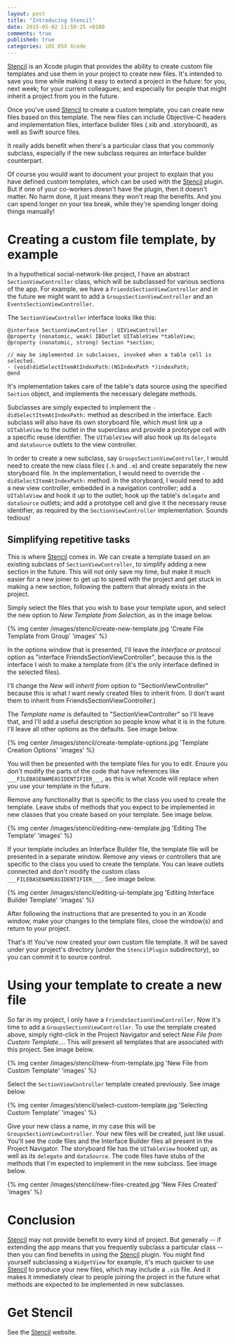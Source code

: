 ```yaml
---
layout: post
title: "Introducing Stencil"
date: 2015-05-02 11:50:25 +0100
comments: true
published: true
categories: iOS OSX Xcode
---
```


[Stencil](/stencil-xcode-plugin/) is an Xcode plugin that provides the ability to create custom file templates and use them in your project to create new files. It's intended to save you time while making it easy to extend a project in the future: for you, next week; for your current colleagues; and especially for people that might inherit a project from you in the future.

Once you've used [Stencil](/stencil-xcode-plugin/) to create a custom template, you can create new files based on this template. The new files can include Objective-C headers and implementation files, interface builder files (.xib and .storyboard), as well as Swift source files.

It really adds benefit when there's a particular class that you commonly subclass, especially if the new subclass requires an interface builder counterpart.

Of course you would want to document your project to explain that you have defined custom templates, which can be used with the [Stencil](/stencil-xcode-plugin/) plugin. But if one of your co-workers doesn't have the plugin, then it doesn't matter. No harm done, it just means they won't reap the benefits. And you can spend longer on your tea break, while they're spending longer doing things manually!

<!-- More -->

# Creating a custom file template, by example

In a hypothetical social-network-like project, I have an abstract `SectionViewController` class, which will be subclassed for various sections of the app. For example, we have a `FriendsSectionViewController` and in the future we might want to add a `GroupsSectionViewController` and an `EventsSectionViewController`.

The `SectionViewController` interface looks like this:

```objc
@interface SectionViewController : UIViewController
@property (nonatomic, weak) IBOutlet UITableView *tableView;
@property (nonatomic, strong) Section *section;

// may be implemented in subclasses, invoked when a table cell is selected.
- (void)didSelectItemAtIndexPath:(NSIndexPath *)indexPath;
@end
```

It's implementation takes care of the table's data source using the specified `Section` object, and implements the necessary delegate methods.

Subclasses are simply expected to implement the `-didSelectItemAtIndexPath:` method as described in the interface. Each subclass will also have its own storyboard file, which must link up a `UITableView` to the outlet in the superclass and provide a prototype cell with a specific reuse identifier. The `UITableView` will also hook up its `delegate` and `dataSource` outlets to the view controller.

In order to create a new subclass, say `GroupsSectionViewController`, I would need to create the new class files (`.h` and `.m`) and create separately the new storyboard file. In the implementation, I would need to override the `-didSelectItemAtIndexPath:` method. In the storyboard, I would need to add a new view controller, embedded in a navigation controller; add a `UITableView` and hook it up to the outlet; hook up the table's `delegate` and `dataSource` outlets; and add a prototype cell and give it the necessary reuse identifier, as required by the `SectionViewController` implementation. Sounds tedious!

## Simplifying repetitive tasks

This is where [Stencil](/stencil-xcode-plugin/) comes in. We can create a template based on an existing subclass of `SectionViewController`, to simplify adding a new section in the future. This will not only save my time, but make it much easier for a new joiner to get up to speed with the project and get stuck in making a new section, following the pattern that already exists in the project.

Simply select the files that you wish to base your template upon, and select the new option to _New Template from Selection_, as in the image below.

{% img center /images/stencil/create-new-template.jpg 'Create File Template from Group' 'images' %}

In the options window that is presented, I'll leave the _Interface or protocol_ option as "interface FriendsSectionViewController", because this is the interface I wish to make a template from (it's the only interface defined in the selected files).

I'll change the _New will inherit from_ option to "SectionViewController" because this is what I want newly created files to inherit from. (I don't want them to inherit from FriendsSectionViewController.)

The _Template name_ is defaulted to "SectionViewController" so I'll leave that, and I'll add a useful description so people know what it is in the future. I'll leave all other options as the defaults. See image below.

{% img center /images/stencil/create-template-options.jpg 'Template Creation Options' 'images' %}

You will then be presented with the template files for you to edit. Ensure you don't modify the parts of the code that have references like `___FILEBASENAMEASIDENTIFIER___`, as this is what Xcode will replace when you use your template in the future.

Remove any functionality that is specific to the class you used to create the template. Leave stubs of methods that you expect to be implemented in new classes that you create based on your template. See image below.

{% img center /images/stencil/editing-new-template.jpg 'Editing The Template' 'images' %}

If your template includes an Interface Builder file, the template file will be presented in a separate window. Remove any views or controllers that are specific to the class you used to create the template. You can leave outlets connected and don't modify the custom class `___FILEBASENAMEASIDENTIFIER___`. See image below.

{% img center /images/stencil/editing-ui-template.jpg 'Editing Interface Builder Template' 'images' %}

After following the instructions that are presented to you in an Xcode window, make your changes to the template files, close the window(s) and return to your project.

That's it! You've now created your own custom file template. It will be saved under your project's directory (under the `StencilPlugin` subdirectory), so you can commit it to source control.

# Using your template to create a new file

So far in my project, I only have a `FriendsSectionViewController`. Now it's time to add a `GroupsSectionViewController`. To use the template created above, simply right-click in the Project Navigator and select _New File from Custom Template..._. This will present all templates that are associated with this project. See image below.

{% img center /images/stencil/new-from-template.jpg 'New File from Custom Template' 'images' %}

Select the `SectionViewController` template created previously. See image below.

{% img center /images/stencil/select-custom-template.jpg 'Selecting Custom Template' 'images' %}

Give your new class a name, in my case this will be `GroupsSectionViewController`. Your new files will be created, just like usual. You'll see the code files and the Interface Builder files all present in the Project Navigator. The storyboard file has the `UITableView` hooked up, as well as its `delegate` and `dataSource`. The code files have stubs of the methods that I'm expected to implement in the new subclass. See image below.

{% img center /images/stencil/new-files-created.jpg 'New Files Created' 'images' %}

# Conclusion

[Stencil](/stencil-xcode-plugin/) may not provide benefit to every kind of project. But generally -- if extending the app means that you frequently subclass a particular class -- then you can find benefits in using the [Stencil](/stencil-xcode-plugin/) plugin. You might find yourself subclassing a `WidgetView` for example, it's much quicker to use [Stencil](/stencil-xcode-plugin/) to produce your new files, which may include a `.xib` file. And it makes it immediately clear to people joining the project in the future what methods are expected to be implemented in new subclasses.

# Get Stencil

See the [Stencil](/stencil-xcode-plugin/) website.
